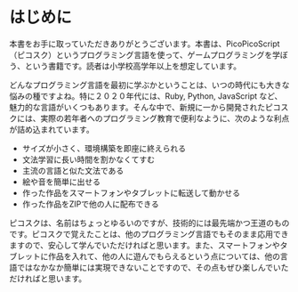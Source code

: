 # はじめに

本書をお手に取っていただきありがとうございます。本書は、PicoPicoScript（ピコスク）というプログラミング言語を使って、ゲームプログラミングを学ぼう、という書籍です。読者は小学校高学年以上を想定しています。

どんなプログラミング言語を最初に学ぶかということは、いつの時代にも大きな悩みの種ですよね。特に２０２０年代には、Ruby, Python, JavaScript など、魅力的な言語がいくつもあります。そんな中で、新規に一から開発されたピコスクには、実際の若年者へのプログラミング教育で便利なように、次のような利点が詰め込まれています。

- サイズが小さく、環境構築を即座に終えられる
- 文法学習に長い時間を割かなくてすむ
- 主流の言語と似た文法である
- 絵や音を簡単に出せる
- 作った作品をスマートフォンやタブレットに転送して動かせる
- 作った作品をZIPで他の人に配布できる

ピコスクは、名前はちょっとゆるいのですが、技術的には最先端かつ王道のものです。ピコスクで覚えたことは、他のプログラミング言語でもそのまま応用できますので、安心して学んでいただければと思います。また、スマートフォンやタブレットに作品を入れて、他の人に遊んでもらえるという点については、他の言語ではなかなか簡単には実現できないことですので、その点もぜひ楽しんでいただければと思います。
